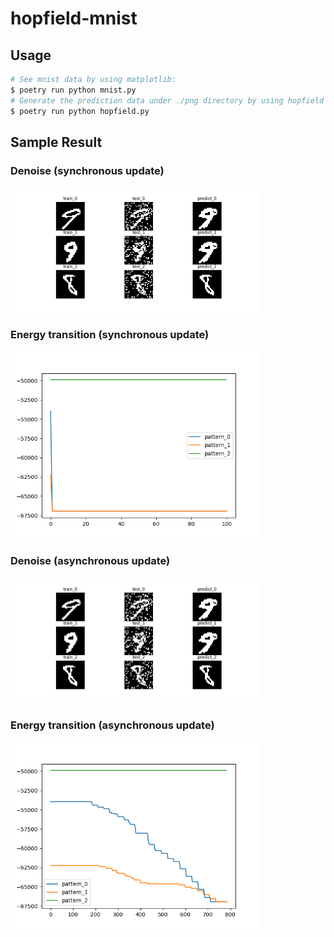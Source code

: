 # hopfield-mnist

## Usage

```bash
# See mnist data by using matplotlib:
$ poetry run python mnist.py
# Generate the prediction data under ./png directory by using hopfield network:
$ poetry run python hopfield.py
```

## Sample Result

### Denoise (synchronous update)
<img src=./png/sync_mnist_image_prediction.png width=400px>

### Energy transition (synchronous update)
<img src=png/sync_energy_transition.png width=400px>

### Denoise (asynchronous update)
<img src=png/async_mnist_image_prediction.png width=400px>

### Energy transition (asynchronous update)
<img src=png/async_energy_transition.png width=400px>
